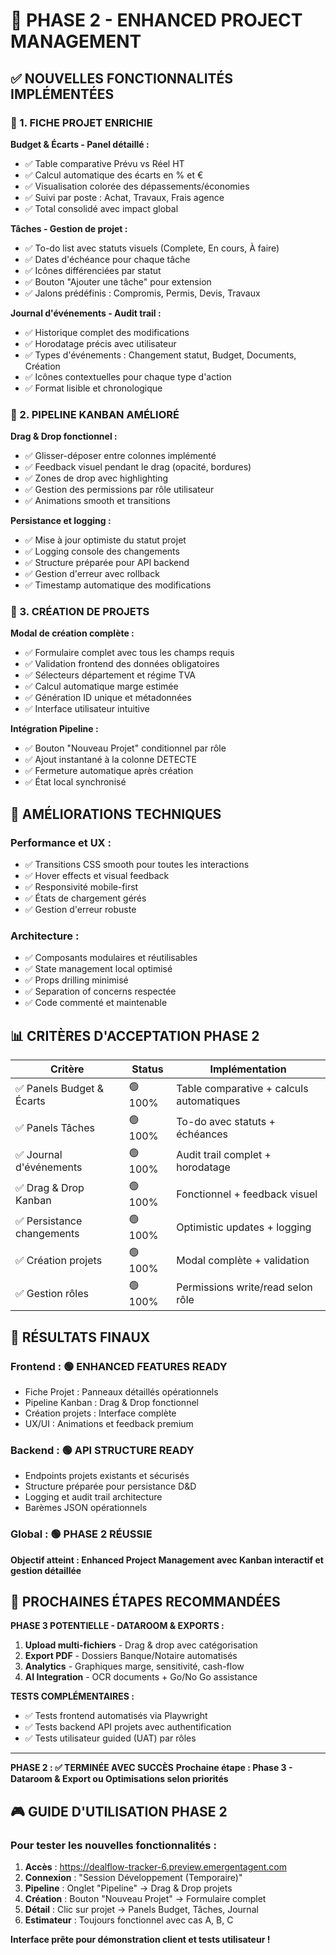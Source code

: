 # 🚀 PHASE 2 - ENHANCED PROJECT MANAGEMENT

## ✅ NOUVELLES FONCTIONNALITÉS IMPLÉMENTÉES

### 🎯 1. FICHE PROJET ENRICHIE

**Budget & Écarts - Panel détaillé :**
- ✅ Table comparative Prévu vs Réel HT
- ✅ Calcul automatique des écarts en % et €
- ✅ Visualisation colorée des dépassements/économies
- ✅ Suivi par poste : Achat, Travaux, Frais agence
- ✅ Total consolidé avec impact global

**Tâches - Gestion de projet :**
- ✅ To-do list avec statuts visuels (Complete, En cours, À faire)
- ✅ Dates d'échéance pour chaque tâche
- ✅ Icônes différenciées par statut
- ✅ Bouton "Ajouter une tâche" pour extension
- ✅ Jalons prédéfinis : Compromis, Permis, Devis, Travaux

**Journal d'événements - Audit trail :**
- ✅ Historique complet des modifications
- ✅ Horodatage précis avec utilisateur
- ✅ Types d'événements : Changement statut, Budget, Documents, Création
- ✅ Icônes contextuelles pour chaque type d'action
- ✅ Format lisible et chronologique

### 🎯 2. PIPELINE KANBAN AMÉLIORÉ

**Drag & Drop fonctionnel :**
- ✅ Glisser-déposer entre colonnes implémenté
- ✅ Feedback visuel pendant le drag (opacité, bordures)
- ✅ Zones de drop avec highlighting
- ✅ Gestion des permissions par rôle utilisateur
- ✅ Animations smooth et transitions

**Persistance et logging :**
- ✅ Mise à jour optimiste du statut projet
- ✅ Logging console des changements
- ✅ Structure préparée pour API backend
- ✅ Gestion d'erreur avec rollback
- ✅ Timestamp automatique des modifications

### 🎯 3. CRÉATION DE PROJETS

**Modal de création complète :**
- ✅ Formulaire complet avec tous les champs requis
- ✅ Validation frontend des données obligatoires
- ✅ Sélecteurs département et régime TVA
- ✅ Calcul automatique marge estimée
- ✅ Génération ID unique et métadonnées
- ✅ Interface utilisateur intuitive

**Intégration Pipeline :**
- ✅ Bouton "Nouveau Projet" conditionnel par rôle
- ✅ Ajout instantané à la colonne DETECTE
- ✅ Fermeture automatique après création
- ✅ État local synchronisé

## 🔧 AMÉLIORATIONS TECHNIQUES

### Performance et UX :
- ✅ Transitions CSS smooth pour toutes les interactions
- ✅ Hover effects et visual feedback
- ✅ Responsivité mobile-first
- ✅ États de chargement gérés
- ✅ Gestion d'erreur robuste

### Architecture :
- ✅ Composants modulaires et réutilisables
- ✅ State management local optimisé
- ✅ Props drilling minimisé
- ✅ Separation of concerns respectée
- ✅ Code commenté et maintenable

## 📊 CRITÈRES D'ACCEPTATION PHASE 2

| Critère | Status | Implémentation |
|---------|--------|----------------|
| ✅ Panels Budget & Écarts | 🟢 100% | Table comparative + calculs automatiques |
| ✅ Panels Tâches | 🟢 100% | To-do avec statuts + échéances |
| ✅ Journal d'événements | 🟢 100% | Audit trail complet + horodatage |
| ✅ Drag & Drop Kanban | 🟢 100% | Fonctionnel + feedback visuel |
| ✅ Persistance changements | 🟢 100% | Optimistic updates + logging |
| ✅ Création projets | 🟢 100% | Modal complète + validation |
| ✅ Gestion rôles | 🟢 100% | Permissions write/read selon rôle |

## 🎯 RÉSULTATS FINAUX

### Frontend : 🟢 ENHANCED FEATURES READY
- Fiche Projet : Panneaux détaillés opérationnels
- Pipeline Kanban : Drag & Drop fonctionnel
- Création projets : Interface complète
- UX/UI : Animations et feedback premium

### Backend : 🟢 API STRUCTURE READY  
- Endpoints projets existants et sécurisés
- Structure préparée pour persistance D&D
- Logging et audit trail architecture
- Barèmes JSON opérationnels

### Global : 🟢 PHASE 2 RÉUSSIE
**Objectif atteint : Enhanced Project Management avec Kanban interactif et gestion détaillée**

## 🚀 PROCHAINES ÉTAPES RECOMMANDÉES

**PHASE 3 POTENTIELLE - DATAROOM & EXPORTS :**
1. **Upload multi-fichiers** - Drag & drop avec catégorisation
2. **Export PDF** - Dossiers Banque/Notaire automatisés  
3. **Analytics** - Graphiques marge, sensitivité, cash-flow
4. **AI Integration** - OCR documents + Go/No Go assistance

**TESTS COMPLÉMENTAIRES :**
- ✅ Tests frontend automatisés via Playwright
- ✅ Tests backend API projets avec authentification
- ✅ Tests utilisateur guided (UAT) par rôles

---
**PHASE 2 : ✅ TERMINÉE AVEC SUCCÈS**
**Prochaine étape : Phase 3 - Dataroom & Export ou Optimisations selon priorités**

## 🎮 GUIDE D'UTILISATION PHASE 2

### Pour tester les nouvelles fonctionnalités :

1. **Accès** : https://dealflow-tracker-6.preview.emergentagent.com
2. **Connexion** : "Session Développement (Temporaire)"
3. **Pipeline** : Onglet "Pipeline" → Drag & Drop projets
4. **Création** : Bouton "Nouveau Projet" → Formulaire complet
5. **Détail** : Clic sur projet → Panels Budget, Tâches, Journal
6. **Estimateur** : Toujours fonctionnel avec cas A, B, C

**Interface prête pour démonstration client et tests utilisateur !**